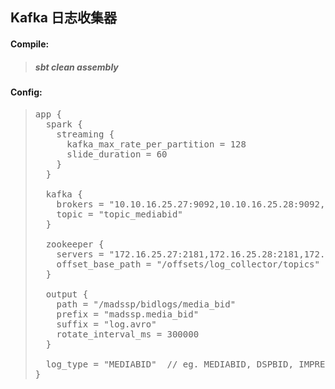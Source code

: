 ## Kafka 日志收集器

#### Compile: 
> #####  sbt clean assembly

#### Config:
> <pre>
> app {
>   spark {
>     streaming {
>       kafka_max_rate_per_partition = 128
>       slide_duration = 60
>     }
>   }
>
>   kafka {
>     brokers = "10.10.16.25.27:9092,10.10.16.25.28:9092,10.10.16.25.29:9092"
>     topic = "topic_mediabid"
>   }
>
>   zookeeper {
>     servers = "172.16.25.27:2181,172.16.25.28:2181,172.16.25.29:2181"
>     offset_base_path = "/offsets/log_collector/topics"
>   }
>   
>   output {
>     path = "/madssp/bidlogs/media_bid"
>     prefix = "madssp.media_bid"
>     suffix = "log.avro"
>     rotate_interval_ms = 300000
>   }
> 
>   log_type = "MEDIABID"  // eg. MEDIABID, DSPBID, IMPRESSION, CLICK, WINNOTICE
> }
> </pre>